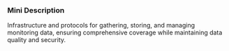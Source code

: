 ### Mini Description

Infrastructure and protocols for gathering, storing, and managing monitoring data, ensuring comprehensive coverage while maintaining data quality and security.
